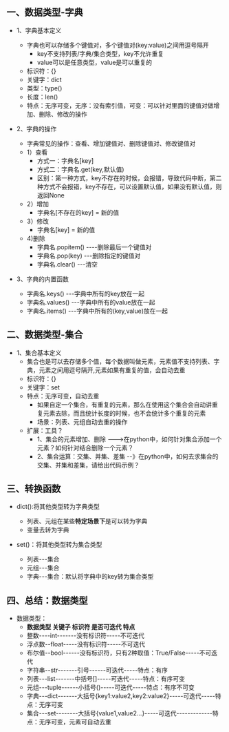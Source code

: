 ## 一、数据类型-字典
- 1、字典基本定义
  - 字典也可以存储多个键值对，多个键值对(key:value)之间用逗号隔开
    - key不支持列表/字典/集合类型，key不允许重复
    - value可以是任意类型，value是可以重复的
  - 标识符：{}
  - 关键字：dict
  - 类型：type()
  - 长度：len()
  - 特点：无序可变，无序：没有索引值，可变：可以针对里面的键值对做增加、删除、修改的操作

- 2、字典的操作
  - 字典常见的操作：查看、增加键值对、删除键值对、修改键值对
  - 1）查看
    - 方式一：字典名[key]
    - 方式二：字典名.get(key,默认值)
    - 区别：第一种方式，key不存在的时候，会报错，导致代码中断，第二种方式不会报错，key不存在，可以设置默认值，如果没有默认值，则返回None
  - 2）增加
    - 字典名[不存在的key] = 新的值
  - 3）修改
    - 字典名[key] = 新的值
  - 4)删除
    - 字典名.popitem()   ----删除最后一个键值对
    - 字典名.pop(key)    ---删除指定的键值对
    - 字典名.clear()    ---清空

- 3、字典的内置函数
  - 字典名.keys()      ---字典中所有的key放在一起
  - 字典名.values()    ---字典中所有的value放在一起
  - 字典名.items()     ---字典中所有的(key,value)放在一起


## 二、数据类型-集合
- 1、集合基本定义
  - 集合也是可以去存储多个值，每个数据叫做元素，元素值不支持列表、字典，元素之间用逗号隔开,元素如果有重复的值，会自动去重
  - 标识符：{}
  - 关键字：set
  - 特点：无序可变，自动去重
    - 如果自定一个集合，有重复的元素，那么在使用这个集合会自动讲重复元素去除，而且统计长度的时候，也不会统计多个重复的元素
    - 场景：列表、元组自动去重的操作
  - 扩展：工具？
    - 1、集合的元素增加、删除 --->在python中，如何针对集合添加一个元素？如何针对结合删除一个元素？
    - 2、集合运算：交集、并集、差集  --》在python中，如何去求集合的交集、并集和差集，请给出代码示例？

## 三、转换函数
- dict():将其他类型转为字典类型
  - 列表、元组在某些**特定场景下**是可以转为字典
  - 变量去转为字典

- set()：将其他类型转为集合类型
  - 列表---集合
  - 元组---集合
  - 字典---集合：默认将字典中的key转为集合类型

## 四、总结：数据类型
- 数据类型：
  - **数据类型  关键子     标识符         是否可迭代                       特点**
  - 整数----int-------没有标识符-----不可迭代
  - 浮点数--float-----没有标识符-----不可迭代
  - 布尔值--bool------没有标识符，只有2种取值：True/False-----不可迭代
  - 字符串--str-------引号------可迭代-----特点：有序
  - 列表---list-------中括号[]-----可迭代-----特点：有序可变
  - 元组---tuple------小括号()-----可迭代-----特点：有序不可变
  - 字典---dict-------大括号{key1:value2,key2:value2}-----可迭代-----特点：无序可变
  - 集合---set--------大括号{value1,value2...}-----可迭代-------------特点：无序可变，元素可自动去重

